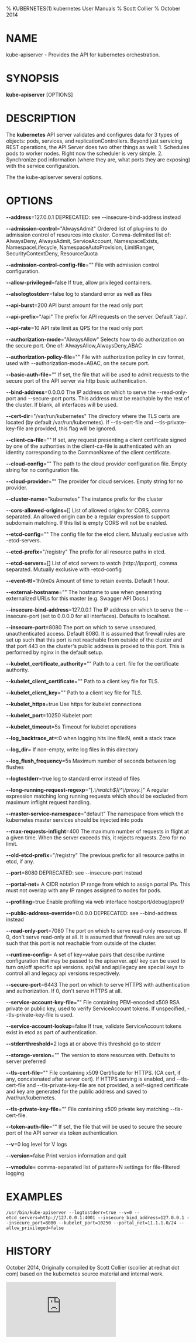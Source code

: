 % KUBERNETES(1) kubernetes User Manuals
% Scott Collier
% October 2014
# NAME
kube-apiserver \- Provides the API for kubernetes orchestration.

# SYNOPSIS
**kube-apiserver** [OPTIONS]

# DESCRIPTION

The **kubernetes** API server validates and configures data for 3 types of objects: pods, services, and replicationControllers. Beyond just servicing REST operations, the API Server does two other things as well: 1. Schedules pods to worker nodes. Right now the scheduler is very simple. 2. Synchronize pod information (where they are, what ports they are exposing) with the service configuration.

The the kube-apiserver several options.

# OPTIONS
**--address**=127.0.0.1
	DEPRECATED: see --insecure-bind-address instead

**--admission-control**="AlwaysAdmit"
	Ordered list of plug-ins to do admission control of resources into cluster. Comma-delimited list of: AlwaysDeny, AlwaysAdmit, ServiceAccount, NamespaceExists, NamespaceLifecycle, NamespaceAutoProvision, LimitRanger, SecurityContextDeny, ResourceQuota

**--admission-control-config-file**=""
	File with admission control configuration.

**--allow-privileged**=false
	If true, allow privileged containers.

**--alsologtostderr**=false
	log to standard error as well as files

**--api-burst**=200
	API burst amount for the read only port

**--api-prefix**="/api"
	The prefix for API requests on the server. Default '/api'.

**--api-rate**=10
	API rate limit as QPS for the read only port

**--authorization-mode**="AlwaysAllow"
	Selects how to do authorization on the secure port.  One of: AlwaysAllow,AlwaysDeny,ABAC

**--authorization-policy-file**=""
	File with authorization policy in csv format, used with --authorization-mode=ABAC, on the secure port.

**--basic-auth-file**=""
	If set, the file that will be used to admit requests to the secure port of the API server via http basic authentication.

**--bind-address**=0.0.0.0
	The IP address on which to serve the --read-only-port and --secure-port ports. This address must be reachable by the rest of the cluster. If blank, all interfaces will be used.

**--cert-dir**="/var/run/kubernetes"
	The directory where the TLS certs are located (by default /var/run/kubernetes). If --tls-cert-file and --tls-private-key-file are provided, this flag will be ignored.

**--client-ca-file**=""
	If set, any request presenting a client certificate signed by one of the authorities in the client-ca-file is authenticated with an identity corresponding to the CommonName of the client certificate.

**--cloud-config**=""
	The path to the cloud provider configuration file.  Empty string for no configuration file.

**--cloud-provider**=""
	The provider for cloud services.  Empty string for no provider.

**--cluster-name**="kubernetes"
	The instance prefix for the cluster

**--cors-allowed-origins**=[]
	List of allowed origins for CORS, comma separated.  An allowed origin can be a regular expression to support subdomain matching.  If this list is empty CORS will not be enabled.

**--etcd-config**=""
	The config file for the etcd client. Mutually exclusive with -etcd-servers.

**--etcd-prefix**="/registry"
	The prefix for all resource paths in etcd.

**--etcd-servers**=[]
	List of etcd servers to watch (http://ip:port), comma separated. Mutually exclusive with -etcd-config

**--event-ttl**=1h0m0s
	Amount of time to retain events. Default 1 hour.

**--external-hostname**=""
	The hostname to use when generating externalized URLs for this master (e.g. Swagger API Docs.)

**--insecure-bind-address**=127.0.0.1
	The IP address on which to serve the --insecure-port (set to 0.0.0.0 for all interfaces). Defaults to localhost.

**--insecure-port**=8080
	The port on which to serve unsecured, unauthenticated access. Default 8080. It is assumed that firewall rules are set up such that this port is not reachable from outside of the cluster and that port 443 on the cluster's public address is proxied to this port. This is performed by nginx in the default setup.

**--kubelet_certificate_authority**=""
	Path to a cert. file for the certificate authority.

**--kubelet_client_certificate**=""
	Path to a client key file for TLS.

**--kubelet_client_key**=""
	Path to a client key file for TLS.

**--kubelet_https**=true
	Use https for kubelet connections

**--kubelet_port**=10250
	Kubelet port

**--kubelet_timeout**=5s
	Timeout for kubelet operations

**--log_backtrace_at**=:0
	when logging hits line file:N, emit a stack trace

**--log_dir**=
	If non-empty, write log files in this directory

**--log_flush_frequency**=5s
	Maximum number of seconds between log flushes

**--logtostderr**=true
	log to standard error instead of files

**--long-running-request-regexp**="[.*\\/watch$][^\\/proxy.*]"
	A regular expression matching long running requests which should be excluded from maximum inflight request handling.

**--master-service-namespace**="default"
	The namespace from which the kubernetes master services should be injected into pods

**--max-requests-inflight**=400
	The maximum number of requests in flight at a given time.  When the server exceeds this, it rejects requests.  Zero for no limit.

**--old-etcd-prefix**="/registry"
	The previous prefix for all resource paths in etcd, if any.

**--port**=8080
	DEPRECATED: see --insecure-port instead

**--portal-net**=<nil>
	A CIDR notation IP range from which to assign portal IPs. This must not overlap with any IP ranges assigned to nodes for pods.

**--profiling**=true
	Enable profiling via web interface host:port/debug/pprof/

**--public-address-override**=0.0.0.0
	DEPRECATED: see --bind-address instead

**--read-only-port**=7080
	The port on which to serve read-only resources. If 0, don't serve read-only at all. It is assumed that firewall rules are set up such that this port is not reachable from outside of the cluster.

**--runtime-config**=
	A set of key=value pairs that describe runtime configuration that may be passed to the apiserver. api/<version> key can be used to turn on/off specific api versions. api/all and api/legacy are special keys to control all and legacy api versions respectively.

**--secure-port**=6443
	The port on which to serve HTTPS with authentication and authorization. If 0, don't serve HTTPS at all.

**--service-account-key-file**=""
	File containing PEM-encoded x509 RSA private or public key, used to verify ServiceAccount tokens. If unspecified, --tls-private-key-file is used.

**--service-account-lookup**=false
	If true, validate ServiceAccount tokens exist in etcd as part of authentication.

**--stderrthreshold**=2
	logs at or above this threshold go to stderr

**--storage-version**=""
	The version to store resources with. Defaults to server preferred

**--tls-cert-file**=""
	File containing x509 Certificate for HTTPS.  (CA cert, if any, concatenated after server cert). If HTTPS serving is enabled, and --tls-cert-file and --tls-private-key-file are not provided, a self-signed certificate and key are generated for the public address and saved to /var/run/kubernetes.

**--tls-private-key-file**=""
	File containing x509 private key matching --tls-cert-file.

**--token-auth-file**=""
	If set, the file that will be used to secure the secure port of the API server via token authentication.

**--v**=0
	log level for V logs

**--version**=false
	Print version information and quit

**--vmodule**=
	comma-separated list of pattern=N settings for file-filtered logging

# EXAMPLES
```
/usr/bin/kube-apiserver --logtostderr=true --v=0 --etcd_servers=http://127.0.0.1:4001 --insecure_bind_address=127.0.0.1 --insecure_port=8080 --kubelet_port=10250 --portal_net=11.1.1.0/24 --allow_privileged=false
```

# HISTORY
October 2014, Originally compiled by Scott Collier (scollier at redhat dot com) based
 on the kubernetes source material and internal work.


[![Analytics](https://kubernetes-site.appspot.com/UA-36037335-10/GitHub/docs/man/kube-apiserver.1.md?pixel)]()
